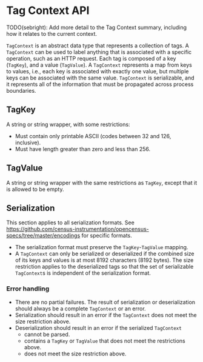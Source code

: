 # Tag Context API

TODO(sebright): Add more detail to the Tag Context summary, including how it
relates to the current context.

`TagContext` is an abstract data type that represents a collection of tags.  A
`TagContext` can be used to label anything that is associated with a specific
operation, such as an HTTP request.  Each tag is composed of a key (`TagKey`),
and a value (`TagValue`).  A `TagContext` represents a map from keys to values,
i.e., each key is associated with exactly one value, but multiple keys can be
associated with the same value.  `TagContext` is serializable, and it represents
all of the information that must be propagated across process boundaries.

## TagKey

A string or string wrapper, with some restrictions:

- Must contain only printable ASCII (codes between 32 and 126, inclusive).
- Must have length greater than zero and less than 256.

## TagValue

A string or string wrapper with the same restrictions as `TagKey`, except that it
is allowed to be empty.

## Serialization

This section applies to all serialization formats.  See
https://github.com/census-instrumentation/opencensus-specs/tree/master/encodings
for specific formats.

- The serialization format must preserve the `TagKey`-`TagValue` mapping.
- A `TagContext` can only be serialized or deserialized if the combined size of
  its keys and values is at most 8192 characters (8192 bytes).  The size
  restriction applies to the deserialized tags so that the set of serializable
  `TagContext`s is independent of the serialization format.

### Error handling

- There are no partial failures.  The result of serialization or deserialization
  should always be a complete `TagContext` or an error.
- Serialization should result in an error if the `TagContext` does not meet the
  size restriction above.
- Deserialization should result in an error if the serialized `TagContext`
  - cannot be parsed.
  - contains a `TagKey` or `TagValue` that does not meet the restrictions above.
  - does not meet the size restriction above.
